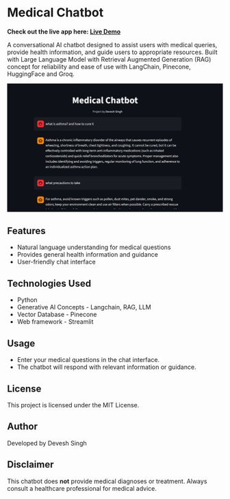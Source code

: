 # Medical Chatbot

**Check out the live app here:  [Live Demo](https://demonforms-medical.streamlit.app/)**

A conversational AI chatbot designed to assist users with medical queries, provide health information, and guide users to appropriate resources. Built with Large Language Model with Retrieval Augmented Generation (RAG) concept for reliability and ease of use with LangChain, Pinecone, HuggingFace and Groq.

![App demo image](Resources/demo-app.png)

## Features

- Natural language understanding for medical questions
- Provides general health information and guidance
- User-friendly chat interface

## Technologies Used

- Python
- Generative AI Concepts - Langchain, RAG, LLM
- Vector Database - Pinecone
- Web framework - Streamlit

## Usage

- Enter your medical questions in the chat interface.
- The chatbot will respond with relevant information or guidance.

## License

This project is licensed under the MIT License.

## Author

Developed by Devesh Singh

## Disclaimer

This chatbot does **not** provide medical diagnoses or treatment. Always consult a healthcare professional for medical advice.